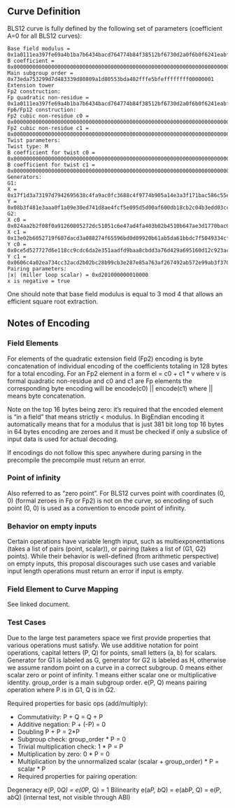 ## Curve Definition
BLS12 curve is fully defined by the following set of parameters (coefficient A=0 for all BLS12 curves):

```
Base field modulus = 0x1a0111ea397fe69a4b1ba7b6434bacd764774b84f38512bf6730d2a0f6b0f6241eabfffeb153ffffb9feffffffffaaab
B coefficient = 0x000000000000000000000000000000000000000000000000000000000000000000000000000000000000000000000004
Main subgroup order = 0x73eda753299d7d483339d80809a1d80553bda402fffe5bfeffffffff00000001
Extension tower
Fp2 construction:
Fp quadratic non-residue = 0x1a0111ea397fe69a4b1ba7b6434bacd764774b84f38512bf6730d2a0f6b0f6241eabfffeb153ffffb9feffffffffaaaa
Fp6/Fp12 construction:
Fp2 cubic non-residue c0 = 0x000000000000000000000000000000000000000000000000000000000000000000000000000000000000000000000001
Fp2 cubic non-residue c1 = 0x000000000000000000000000000000000000000000000000000000000000000000000000000000000000000000000001
Twist parameters:
Twist type: M
B coefficient for twist c0 = 0x000000000000000000000000000000000000000000000000000000000000000000000000000000000000000000000004
B coefficient for twist c1 = 0x000000000000000000000000000000000000000000000000000000000000000000000000000000000000000000000004
Generators:
G1:
X = 0x17f1d3a73197d7942695638c4fa9ac0fc3688c4f9774b905a14e3a3f171bac586c55e83ff97a1aeffb3af00adb22c6bb
Y = 0x08b3f481e3aaa0f1a09e30ed741d8ae4fcf5e095d5d00af600db18cb2c04b3edd03cc744a2888ae40caa232946c5e7e1
G2:
X c0 = 0x024aa2b2f08f0a91260805272dc51051c6e47ad4fa403b02b4510b647ae3d1770bac0326a805bbefd48056c8c121bdb8
X c1 = 0x13e02b6052719f607dacd3a088274f65596bd0d09920b61ab5da61bbdc7f5049334cf11213945d57e5ac7d055d042b7e
Y c0 = 0x0ce5d527727d6e118cc9cdc6da2e351aadfd9baa8cbdd3a76d429a695160d12c923ac9cc3baca289e193548608b82801
Y c1 = 0x0606c4a02ea734cc32acd2b02bc28b99cb3e287e85a763af267492ab572e99ab3f370d275cec1da1aaa9075ff05f79be
Pairing parameters:
|x| (miller loop scalar) = 0xd201000000010000
x is negative = true
```
One should note that base field modulus is equal to 3 mod 4 that allows an efficient square root extraction.


## Notes of Encoding
### Field Elements
For elements of the quadratic extension field (Fp2) encoding is byte concatenation of individual encoding of the coefficients totaling in 128 bytes for a total encoding. For an Fp2 element in a form el = c0 + c1 * v where v is formal quadratic non-residue and c0 and c1 are Fp elements the corresponding byte encoding will be encode(c0) || encode(c1) where || means byte concatenation.

Note on the top 16 bytes being zero: it’s required that the encoded element is “in a field” that means strictly < modulus. In BigEndian encoding it automatically means that for a modulus that is just 381 bit long top 16 bytes in 64 bytes encoding are zeroes and it must be checked if only a subslice of input data is used for actual decoding.

If encodings do not follow this spec anywhere during parsing in the precompile the precompile must return an error.
 
### Point of infinity
Also referred to as “zero point”. For BLS12 curves point with coordinates (0, 0) (formal zeroes in Fp or Fp2) is not on the curve, so encoding of such point (0, 0) is used as a convention to encode point of infinity.

 ### Behavior on empty inputs
Certain operations have variable length input, such as multiexponentiations (takes a list of pairs (point, scalar)), or pairing (takes a list of (G1, G2) points). While their behavior is well-defined (from arithmetic perspective) on empty inputs, this proposal discourages such use cases and variable input length operations must return an error if input is empty.


### Field Element to Curve Mapping
See linked document.



### Test Cases
Due to the large test parameters space we first provide properties that various operations must satisfy. We use additive notation for point operations, capital letters (P, Q) for points, small letters (a, b) for scalars. Generator for G1 is labeled as G, generator for G2 is labeled as H, otherwise we assume random point on a curve in a correct subgroup. 0 means either scalar zero or point of infinity. 1 means either scalar one or multiplicative identity. group_order is a main subgroup order. e(P, Q) means pairing operation where P is in G1, Q is in G2.

Required properties for basic ops (add/multiply):

- Commutativity: P + Q = Q + P
- Additive negation: P + (-P) = 0
- Doubling P + P = 2*P
- Subgroup check: group_order * P = 0
- Trivial multiplication check: 1 * P = P
- Multiplication by zero: 0 * P = 0
- Multiplication by the unnormalized scalar (scalar + group_order) * P = scalar * P
- Required properties for pairing operation:

Degeneracy e(P, 0*Q) = e(0*P, Q) = 1
Bilinearity e(a*P, b*Q) = e(a*b*P, Q) = e(P, a*b*Q) (internal test, not visible through ABI)
